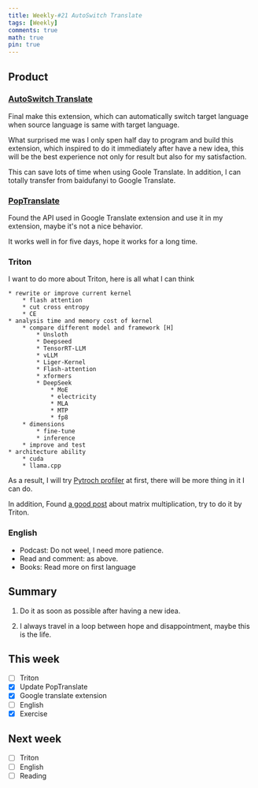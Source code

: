```yaml
---
title: Weekly-#21 AutoSwitch Translate
tags: [Weekly]
comments: true
math: true
pin: true
---
```


## Product
### [AutoSwitch Translate](https://github.com/wa008/AutoSwitchTranslate)
Final make this extension, which can automatically switch target language when source language is same with target language. 

What surprised me was I only spen half day to program and build this extension, which inspired to do it immediately after have a new idea, this will be the best experience not only for result but also for my satisfaction. 

This can save lots of time when using Goole Translate. In addition, I can totally transfer from baidufanyi to Google Translate. 

### [PopTranslate](https://github.com/wa008/PopTranslate)
Found the API used in Google Translate extension and use it in my extension, maybe it's not a nice behavior. 

It works well in for five days, hope it works for a long time. 

### Triton
I want to do more about Triton, here is all what I can think
```
* rewrite or improve current kernel
    * flash attention
    * cut cross entropy 
    * CE
* analysis time and memory cost of kernel 
    * compare different model and framework [H]
        * Unsloth 
        * Deepseed
        * TensorRT-LLM
        * vLLM
        * Liger-Kernel 
        * Flash-attention 
        * xformers
        * DeepSeek
            * MoE
            * electricity 
            * MLA
            * MTP
            * fp8
    * dimensions
        * fine-tune 
        * inference 
    * improve and test 
* architecture ability
    * cuda 
    * llama.cpp
```
As a result, I will try [Pytroch profiler](https://pytorch.org/tutorials/recipes/recipes/profiler_recipe.html) at first, there will be more thing in it I can do. 

In addition, Found [a good post](https://salykova.github.io/sgemm-gpu) about matrix multiplication, try to do it by Triton.

### English
+ Podcast: Do not weel, I need more patience. 
+ Read and comment: as above. 
+ Books: Read more on first language

## Summary

1) Do it as soon as possible after having a new idea.

2) I always travel in a loop between hope and disappointment, maybe this is the life. 

## This week
- [ ] Triton
- [x] Update PopTranslate
- [x] Google translate extension
- [ ] English
- [x] Exercise

## Next week
- [ ] Triton
- [ ] English
- [ ] Reading